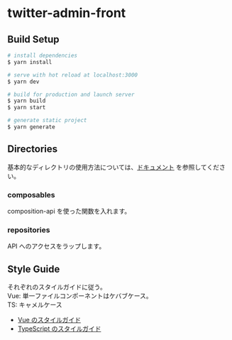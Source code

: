# twitter-admin-front

## Build Setup

```bash
# install dependencies
$ yarn install

# serve with hot reload at localhost:3000
$ yarn dev

# build for production and launch server
$ yarn build
$ yarn start

# generate static project
$ yarn generate
```

## Directories

基本的なディレクトリの使用方法については、[ドキュメント](https://nuxtjs.org/docs/2.x/directory-structure/) を参照してください。

### composables

composition-api を使った関数を入れます。

### repositories

API へのアクセスをラップします。

## Style Guide

それぞれのスタイルガイドに従う。  
Vue: 単一ファイルコンポーネントはケバブケース。  
TS: キャメルケース

- [Vue のスタイルガイド](https://jp.vuejs.org/v2/style-guide/index.html)
- [TypeScript のスタイルガイド](https://typescript-jp.gitbook.io/deep-dive/styleguide)
